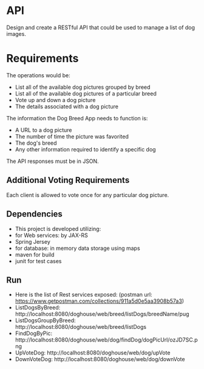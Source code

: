 # API
Design and create a RESTful API that could be used to manage a list of dog images.

# Requirements
The operations would be:

* List all of the available dog pictures grouped by breed
* List all of the available dog pictures of a particular breed
* Vote up and down a dog picture
* The details associated with a dog picture

The information the Dog Breed App needs to function is:

* A URL to a dog picture
* The number of time the picture was favorited
* The dog's breed
* Any other information required to identify a specific dog


The API responses must be in JSON.

## Additional Voting Requirements

Each client is allowed to vote once for any particular dog picture.

## Dependencies
* This project is developed utilizing:
* for Web services: by JAX-RS
* Spring Jersey
* for database: in memory data storage using maps
* maven for build
* junit for test cases

## Run
* Here is the list of Rest services exposed:
(postman url: https://www.getpostman.com/collections/911a5d0e5aa3908b57a3)
* ListDogsByBreed: http://localhost:8080/doghouse/web/breed/listDogs/breedName/pug
* ListDogsGroupByBreed: http://localhost:8080/doghouse/web/breed/listDogs
* FindDogByPic: http://localhost:8080/doghouse/web/dog/findDog/dogPicUrl/ozJD7SC.png
* UpVoteDog: http://localhost:8080/doghouse/web/dog/upVote
* DownVoteDog: http://localhost:8080/doghouse/web/dog/downVote